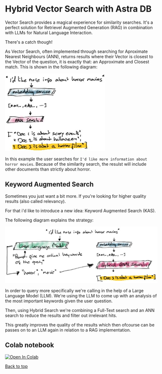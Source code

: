# Hybrid Vector Search with Astra DB
Vector Search provides a magical experience for similarity searches. It's a perfect solution for Retrievel Augmented Generation (RAG) in combination with LLMs for Natural Language Interaction.

There's a catch though!

As Vector Search, often implemented through searching for Aproximate Nearest Neighbours (ANN), returns results where their Vector is closest to the Vector of the question, it is exactly that: an Approximate and Closest match. 
This is shown in the following diagram:

![ANN Search](./ANN-search.jpg)

In this example the user searches for `I'd like more information about horror movies`. Because of the similarity search, the resulst will include other documents than strictly about horror.

## Keyword Augmented Search
Sometimes you just want a bit more. If you're looking for higher quality results (also called relevancy).

For that i'd like to introduce a new idea: Keyword Augmented Search (KAS).

The following diagram explains the strategy:

![Keyword Augmented Search](./Hybrid-search.jpg)

In order to query more specifically we're calling in the help of a Large Language Model (LLM). We're using the LLM to come up with an analysis of the most important keywords given the user question.

Then, using Hybrid Search we're combining a Full-Text search and an ANN search to reduce the results and filter out irrelevant hits.

This greatly improves the quality of the results which then ofcourse can be passes on to an LLM again in relation to a RAG implementation.

## Colab notebook
[![Open In Colab](https://colab.research.google.com/assets/colab-badge.svg)](https://colab.research.google.com/drive/1FJq-wMq8quYGKI33Iv24J9TgUdQ82STz)

[Back to top](../README.md)